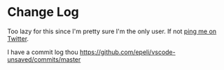 # Change Log

Too lazy for this since I'm pretty sure I'm the only user.
If not [ping me on Twitter](https://twitter.com/EsaMatti).

I have a commit log thou <https://github.com/epeli/vscode-unsaved/commits/master>
